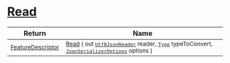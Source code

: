 # [Read](./NetCoreFeatureDescriptorConverter-100664116.md)



| Return | Name | 
| --- | --- | 
| <sub>[FeatureDescriptor](./../../../FeatureDescriptor.md)</sub>| <sub>[Read](./NetCoreFeatureDescriptorConverter-100664116.md) ( out [`Utf8JsonReader`](https://docs.microsoft.com/en-us/dotnet/api/System.Text.Json.Utf8JsonReader) reader, [`Type`](https://docs.microsoft.com/en-us/dotnet/api/System.Type) typeToConvert, [`JsonSerializerOptions`](https://docs.microsoft.com/en-us/dotnet/api/System.Text.Json.JsonSerializerOptions) options )</sub>| <br>


